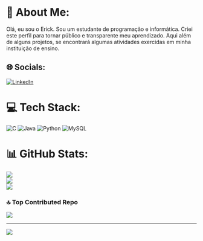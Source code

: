 # 💫 About Me:
Olá, eu sou o Erick. Sou um estudante de programação e informática. Criei este perfil para tornar público e transparente meu aprendizado. Aqui além de alguns
projetos, se encontrará algumas atividades exercidas em minha instituição de ensino. 


## 🌐 Socials:
[![LinkedIn](https://img.shields.io/badge/LinkedIn-%230077B5.svg?logo=linkedin&logoColor=white)](https://linkedin.com/in/erick-verissimo-17a002304/) 

# 💻 Tech Stack:
![C](https://img.shields.io/badge/c-%2300599C.svg?style=plastic&logo=c&logoColor=white) ![Java](https://img.shields.io/badge/java-%23ED8B00.svg?style=plastic&logo=openjdk&logoColor=white) ![Python](https://img.shields.io/badge/python-3670A0?style=plastic&logo=python&logoColor=ffdd54) ![MySQL](https://img.shields.io/badge/mysql-%2300000f.svg?style=plastic&logo=mysql&logoColor=white)
# 📊 GitHub Stats:
![](https://github-readme-stats.vercel.app/api?username=ErickVerissimoo&theme=default&hide_border=false&include_all_commits=true&count_private=false)<br/>
![](https://github-readme-streak-stats.herokuapp.com/?user=ErickVerissimoo&theme=default&hide_border=false)<br/>
![](https://github-readme-stats.vercel.app/api/top-langs/?username=ErickVerissimoo&theme=default&hide_border=false&include_all_commits=true&count_private=false&layout=compact)

### 🔝 Top Contributed Repo
![](https://github-contributor-stats.vercel.app/api?username=ErickVerissimoo&limit=5&theme=flat&combine_all_yearly_contributions=true)

---
[![](https://visitcount.itsvg.in/api?id=ErickVerissimoo&icon=1&color=1)](https://visitcount.itsvg.in)

<!-- Proudly created with GPRM ( https://gprm.itsvg.in ) -->
